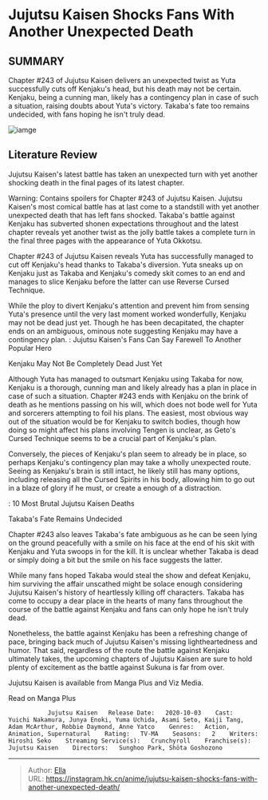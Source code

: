 # Jujutsu Kaisen Shocks Fans With Another Unexpected Death


## SUMMARY 



  Chapter #243 of Jujutsu Kaisen delivers an unexpected twist as Yuta successfully cuts off Kenjaku&#39;s head, but his death may not be certain.   Kenjaku, being a cunning man, likely has a contingency plan in case of such a situation, raising doubts about Yuta&#39;s victory.   Takaba&#39;s fate too remains undecided, with fans hoping he isn&#39;t truly dead.  

![iamge](https://static1.srcdn.com/wordpress/wp-content/uploads/2023/11/yuta-takab-and-kenjaku-from-jujutsu-kaisen.jpg)

## Literature Review

Jujutsu Kaisen&#39;s latest battle has taken an unexpected turn with yet another shocking death in the final pages of its latest chapter.




Warning: Contains spoilers for Chapter #243 of Jujutsu Kaisen. Jujutsu Kaisen&#39;s most comical battle has at last come to a standstill with yet another unexpected death that has left fans shocked. Takaba&#39;s battle against Kenjaku has subverted shonen expectations throughout and the latest chapter reveals yet another twist as the jolly battle takes a complete turn in the final three pages with the appearance of Yuta Okkotsu.




Chapter #243 of Jujutsu Kaisen reveals Yuta has successfully managed to cut off Kenjaku&#39;s head thanks to Takaba&#39;s diversion. Yuta sneaks up on Kenjaku just as Takaba and Kenjaku&#39;s comedy skit comes to an end and manages to slice Kenjaku before the latter can use Reverse Cursed Technique.

          

While the ploy to divert Kenjaku&#39;s attention and prevent him from sensing Yuta&#39;s presence until the very last moment worked wonderfully, Kenjaku may not be dead just yet. Though he has been decapitated, the chapter ends on an ambiguous, ominous note suggesting Kenjaku may have a contingency plan.  : Jujutsu Kaisen&#39;s Fans Can Say Farewell To Another Popular Hero


 Kenjaku May Not Be Completely Dead Just Yet 
          




Although Yuta has managed to outsmart Kenjaku using Takaba for now, Kenjaku is a thorough, cunning man and likely already has a plan in place in case of such a situation. Chapter #243 ends with Kenjaku on the brink of death as he mentions passing on his will, which does not bode well for Yuta and sorcerers attempting to foil his plans. The easiest, most obvious way out of the situation would be for Kenjaku to switch bodies, though how doing so might affect his plans involving Tengen is unclear, as Geto&#39;s Cursed Technique seems to be a crucial part of Kenjaku&#39;s plan.

Conversely, the pieces of Kenjaku&#39;s plan seem to already be in place, so perhaps Kenjaku&#39;s contingency plan may take a wholly unexpected route. Seeing as Kenjaku&#39;s brain is still intact, he likely still has many options, including releasing all the Cursed Spirits in his body, allowing him to go out in a blaze of glory if he must, or create a enough of a distraction.

 : 10 Most Brutal Jujutsu Kaisen Deaths






 Takaba&#39;s Fate Remains Undecided 
          

Chapter #243 also leaves Takaba&#39;s fate ambiguous as he can be seen lying on the ground peacefully with a smile on his face at the end of his skit with Kenjaku and Yuta swoops in for the kill. It is unclear whether Takaba is dead or simply doing a bit but the smile on his face suggests the latter.

While many fans hoped Takaba would steal the show and defeat Kenjaku, him surviving the affair unscathed might be solace enough considering Jujutsu Kaisen&#39;s history of heartlessly killing off characters. Takaba has come to occupy a dear place in the hearts of many fans throughout the course of the battle against Kenjaku and fans can only hope he isn&#39;t truly dead.

Nonetheless, the battle against Kenjaku has been a refreshing change of pace, bringing back much of Jujutsu Kaisen&#39;s missing lightheartedness and humor. That said, regardless of the route the battle against Kenjaku ultimately takes, the upcoming chapters of Jujutsu Kaisen are sure to hold plenty of excitement as the battle against Sukuna is far from over.




Jujutsu Kaisen is available from Manga Plus and Viz Media.

Read on Manga Plus

               Jujutsu Kaisen   Release Date:   2020-10-03    Cast:   Yuichi Nakamura, Junya Enoki, Yuma Uchida, Asami Seto, Kaiji Tang, Adam McArthur, Robbie Daymond, Anne Yatco    Genres:   Action, Animation, Supernatural    Rating:   TV-MA    Seasons:   2    Writers:   Hiroshi Seko    Streaming Service(s):   Crunchyroll    Franchise(s):   Jujutsu Kaisen    Directors:   Sunghoo Park, Shōta Goshozono      

---

> Author: [Ella](https://instagram.hk.cn/)  
> URL: https://instagram.hk.cn/anime/jujutsu-kaisen-shocks-fans-with-another-unexpected-death/  

